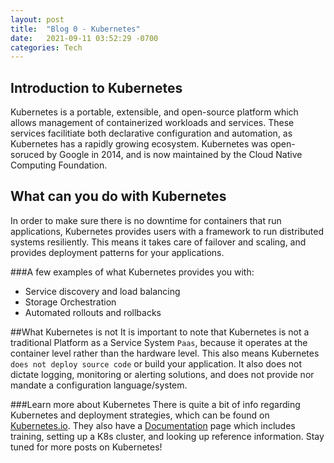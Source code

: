 ```yaml
---
layout: post
title:  "Blog 0 - Kubernetes"
date:   2021-09-11 03:52:29 -0700
categories: Tech
---
```

## Introduction to Kubernetes
Kubernetes is a portable, extensible, and open-source platform which allows management of containerized workloads and
services. These services facilitiate both declarative configuration and automation, as Kubernetes has a rapidly growing
ecosystem. Kubernetes was open-soruced by Google in 2014, and is now maintained by the Cloud Native Computing Foundation.

## What can you do with Kubernetes
In order to make sure there is no downtime for containers that run applications, Kubernetes provides users 
with a framework to run distributed systems resiliently. This means it takes care of failover and scaling, and 
provides deployment patterns for your applications.

###A few examples of what Kubernetes provides you with:
- Service discovery and load balancing
- Storage Orchestration
- Automated rollouts and rollbacks

##What Kubernetes is not
It is important to note that Kubernetes is not a traditional Platform as a Service System `Paas`, because it operates at 
the container level rather than the hardware level. This also means Kubernetes `does not deploy source code` or build your application.
It also does not dictate logging, monitoring or alerting solutions, and does not provide nor mandate a configuration language/system.

###Learn more about Kubernetes
There is quite a bit of info regarding Kubernetes and deployment strategies, which can be found on [Kubernetes.io][kubernetes-io].
They also have a [Documentation][documentation-io] page which includes training, setting up a K8s cluster, and looking up reference information. Stay tuned for more posts on Kubernetes!



[kubernetes-io]: https://kubernetes.io/
[documentation-io]: https://kubernetes.io/docs/home/ 